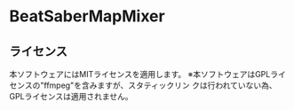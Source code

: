 # BeatSaberMapMixer

## ライセンス
本ソフトウェアにはMITライセンスを適用します。
※本ソフトウェアはGPLライセンスの"ffmpeg"を含みますが、スタティックリン
クは行われていない為、GPLライセンスは適用されません。